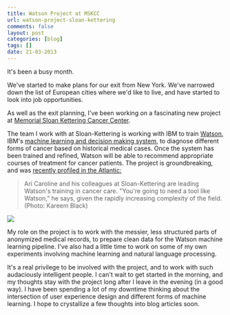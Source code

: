 ```yaml
---
title: Watson Project at MSKCC
url: watson-project-sloan-kettering
comments: false
layout: post
categories: [blog]
tags: []
date: 21-03-2013
---
```

It's been a busy month. 

We've started to make plans for our exit from New York. We've narrowed down the list of European cities where we'd like to live, and have started to look into job opportunities. 

As well as the exit planning, I've been working on a fascinating new project at [Memorial Sloan Kettering Cancer Center](http://www.mskcc.org/).  

The team I work with at Sloan-Kettering is working with IBM to train [Watson](http://www-03.ibm.com/innovation/us/watson/index.shtml), IBM's [machine learning and decision making system](http://www.nytimes.com/2011/02/17/science/17jeopardy-watson.html?pagewanted=all), to diagnose different forms of cancer based on historical medical cases. Once the system has been trained and refined, Watson will be able to recommend appropriate courses of treatment for cancer patients. The project is groundbreaking, and was [recently profiled in the Atlantic:](http://www.theatlantic.com/magazine/archive/2013/03/the-robot-will-see-you-now/309216/)

> Ari Caroline and his colleagues at Sloan-Kettering are leading Watson's training in cancer care. "You're going to need a tool like Watson," he says, given the rapidly increasing complexity of the field. (Photo: Kareem Black)

<a href="http://www.theatlantic.com/magazine/archive/2013/03/the-robot-will-see-you-now/309216/"><img src="http://cdn.theatlantic.com/static/newsroom/img/2013/02/15/watson-meeting.jpg" class="photo" /></a>

My role on the project is to work with the messier, less structured parts of anonymized medical records, to prepare clean data for the Watson machine learning pipeline. I've also had a little time to work on some of my own experiments involving machine learning and natural language processing. 

It's a real privilege to be involved with the project, and to work with such audaciously intelligent people. I can't wait to get started in the morning, and my thoughts stay with the project long after I leave in the evening (in a good way). I have been spending a lot of my downtime thinking about the intersection of user experience design and different forms of machine learning. I hope to crystallize a few thoughts into blog articles soon.
